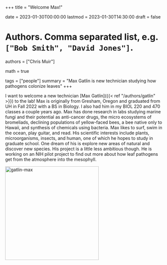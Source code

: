+++
title = "Welcome Max!"

date = 2023-01-30T00:00:00
lastmod = 2023-01-30T14:30:00
draft = false

# Authors. Comma separated list, e.g. `["Bob Smith", "David Jones"]`.
authors = ["Chris Muir"]

math = true

tags = ["people"]
summary = "Max Gatlin is new technician studying how pathogens colonize leaves"
+++

I want to welcome a new technician [Max Gatlin]({{< ref "/authors/gatlin" >}}) to the lab! Max is originally from Gresham, Oregon and graduated from UH in Fall 2022 with a BS in Biology. I also had him in my BIOL 220 and 470 classes a couple years ago. Max has done research in labs studying marine fungi and their potential as anti-cancer drugs, the micro ecosystems of bromeliads, declining populations of yellow-faced bees, a bee native only to Hawaii, and synthesis of chemicals using bacteria. Max likes to surf, swim in the ocean, play guitar, and read. His scientific interests include plants, microorganisms, insects, and human, one of which he hopes to study in graduate school. One dream of his is explore new areas of natural and discover new species. His project is a little less ambitious though. He is working on an NIH pilot project to find out more about how leaf pathogens get from the atmosphere into the mesophyll. 

<img alt = 'gatlin-max' width='300' src='/img/gatlin-max.jpg' ALIGN = 'center'/>
